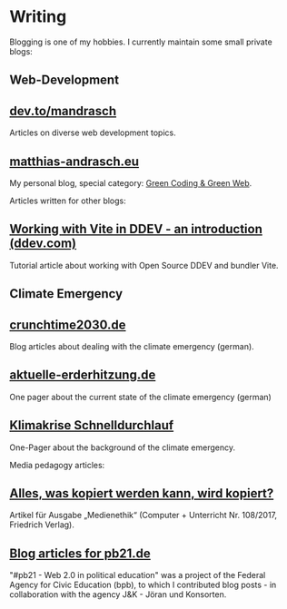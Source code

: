# Writing

Blogging is one of my hobbies. I currently maintain some small private blogs:

## Web-Development

<article>
    <a href="https://dev.to/mandrasch" target="_blank">
        <h2>dev.to/mandrasch</h2>
    </a>
    <p>Articles on diverse web development topics.</p>
</article>

<article>
    <a href="https://matthias-andrasch.eu" target="_blank">
        <h2>matthias-andrasch.eu</h2>
    </a>
    <p>
        My personal blog, special category:
        <a href="https://matthias-andrasch.eu/cat/green-coding-green-web/">
            Green Coding & Green Web</a
        >.
    </p>
</article>

<p>Articles written for other blogs:</p>

<article>
    <a href="https://ddev.com/blog/working-with-vite-in-ddev/" target="_blank" 
        ><h2>Working with Vite in DDEV - an introduction (ddev.com)</h2></a
    >
    <p>Tutorial article about working with Open Source DDEV and bundler Vite.</p>
</article>

## Climate Emergency

<article>
    <a href="https://crunchtime2030.de" target="_blank">
        <h2>crunchtime2030.de</h2>
    </a>
    <p>Blog articles about dealing with the climate emergency (german).</p>
</article>

<article>
    <a href="https://aktuelle-erderhitzung.de" target="_blank">
        <h2>aktuelle-erderhitzung.de</h2>
    </a>
    <p>One pager about the current state of the climate emergency (german)</p>
</article>

<article>
    <a href="https://klimakrise-schnelldurchlauf.mandrasch.eu/" target="_blank">
        <h2>Klimakrise Schnelldurchlauf</h2>
    </a>
    <p>One-Pager about the background of the climate emergency.</p>
</article>

<p>Media pedagogy articles:</p>

<article>
    <a href="https://matthias-andrasch.eu/2017/alles-was-kopiert-werden-kann-wird-kopiert/" target="_blank">
    <h2>Alles, was kopiert werden kann, wird kopiert?</h2>
    </a>
    <p>Artikel für Ausgabe „Medienethik“ (Computer + Unterricht Nr. 108/2017, Friedrich Verlag).</p>
</article>

<article>
    <a href="https://pb22.uber.space/author/mandrasch/" target="_blank">
    <h2>Blog articles for pb21.de</h2>
    </a>
    <p>"#pb21 - Web 2.0 in political education" was a project of the Federal Agency for Civic Education (bpb), to which I contributed blog posts - in collaboration with the agency J&K - Jöran und Konsorten.</p>
</article>
